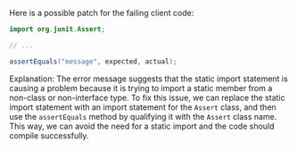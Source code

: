 Here is a possible patch for the failing client code:
```java
import org.junit.Assert;

// ...

assertEquals("message", expected, actual);
```
Explanation:
The error message suggests that the static import statement is causing a problem because it is trying to import a static member from a non-class or non-interface type. To fix this issue, we can replace the static import statement with an import statement for the `Assert` class, and then use the `assertEquals` method by qualifying it with the `Assert` class name. This way, we can avoid the need for a static import and the code should compile successfully.